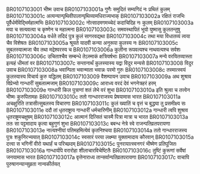 BR0107103001    भीष्म उवाच
BR0107103001a	गुणैः समुदितं सम्यगिदं नः प्रथितं कुलम्
BR0107103001c	अत्यन्यान्पृथिवीपालान्पृथिव्यामधिराज्यभाक्
BR0107103002a	रक्षितं राजभिः पूर्वैर्धर्मविद्भिर्महात्मभिः
BR0107103002c	नोत्सादमगमच्चेदं कदाचिदिह नः कुलम्
BR0107103003a	मया च सत्यवत्या च कृष्णेन च महात्मना
BR0107103003c	समवस्थापितं भूयो युष्मासु कुलतन्तुषु
BR0107103004a	वर्धते तदिदं पुत्र कुलं सागरवद्यथा
BR0107103004c	तथा मया विधातव्यं त्वया चैव विशेषतः
BR0107103005a	श्रूयते यादवी कन्या अनुरूपा कुलस्य नः
BR0107103005c	सुबलस्यात्मजा चैव तथा मद्रेश्वरस्य च
BR0107103006a	कुलीना रूपवत्यश्च नाथवत्यश्च सर्वशः
BR0107103006c	उचिताश्चैव सम्बन्धे तेऽस्माकं क्षत्रियर्षभाः
BR0107103007a	मन्ये वरयितव्यास्ता इत्यहं धीमतां वर
BR0107103007c	सन्तानार्थं कुलस्यास्य यद्वा विदुर मन्यसे
BR0107103008    विदुर उवाच
BR0107103008a	भवान्पिता भवान्माता भवान्नः परमो गुरुः
BR0107103008c	तस्मात्स्वयं कुलस्यास्य विचार्य कुरु यद्धितम्
BR0107103009    वैशम्पायन उवाच
BR0107103009a	अथ शुश्राव विप्रेभ्यो गान्धारीं सुबलात्मजाम्
BR0107103009c	आराध्य वरदं देवं भगनेत्रहरं हरम्
BR0107103009e	गान्धारी किल पुत्राणां शतं लेभे वरं शुभा
BR0107103010a	इति श्रुत्वा च तत्त्वेन भीष्मः कुरुपितामहः
BR0107103010c	ततो गान्धारराजस्य प्रेषयामास भारत
BR0107103011a	अचक्षुरिति तत्रासीत्सुबलस्य विचारणा
BR0107103011c	कुलं ख्यातिं च वृत्तं च बुद्ध्या तु प्रसमीक्ष्य सः
BR0107103011e	ददौ तां धृतराष्ट्राय गान्धारीं धर्मचारिणीम्
BR0107103012a	गान्धारी त्वपि शुश्राव धृतराष्ट्रमचक्षुषम्
BR0107103012c	आत्मानं दित्सितं चास्मै पित्रा मात्रा च भारत
BR0107103013a	ततः सा पट्टमादाय कृत्वा बहुगुणं शुभा
BR0107103013c	बबन्ध नेत्रे स्वे राजन्पतिव्रतपरायणा
BR0107103013e	नात्यश्नीयां पतिमहमित्येवं कृतनिश्चया
BR0107103014a	ततो गान्धारराजस्य पुत्रः शकुनिरभ्ययात्
BR0107103014c	स्वसारं परया लक्ष्म्या युक्तामादाय कौरवान्
BR0107103015a	दत्त्वा स भगिनीं वीरो यथार्हं च परिच्छदम्
BR0107103015c	पुनरायात्स्वनगरं भीष्मेण प्रतिपूजितः
BR0107103016a	गान्धार्यपि वरारोहा शीलाचारविचेष्टितैः
BR0107103016c	तुष्टिं कुरूणां सर्वेषां जनयामास भारत
BR0107103017a	वृत्तेनाराध्य तान्सर्वान्पतिव्रतपरायणा
BR0107103017c	वाचापि पुरुषानन्यान्सुव्रता नान्वकीर्तयत्
